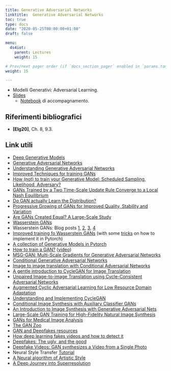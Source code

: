 ```yaml
---
title: Generative Adversarial Networks
linktitle:  Generative Adversarial Networks
toc: true
type: docs
date: "2020-05-25T00:00:00+01:00"
draft: false

menu:
  ds4iot:
    parent: Lectures
    weight: 15

# Prev/next pager order (if `docs_section_pager` enabled in `params.toml`)
weight: 15

---
```


-  Modelli Generativi: Adversarial Learning.
-  [Slides](../pdf/12.Generative_models_GAN.pdf)
   -  [Notebook](https://github.com/gmanco/cv_notebooks/blob/master/12.GAN.ipynb) di accompagnamento.

## Riferimenti bibliografici

- **[Elg20]**, Ch. 8, 9.3.

## Link utili

- [Deep Generative Models](https://deepgenerativemodels.github.io/)
- [Generative Adversarial Networks](https://arxiv.org/abs/1406.2661)
- [Understanding Generative Adversarial Networks](https://danieltakeshi.github.io/2017/03/05/understanding-generative-adversarial-networks/)
- [Improved Techniques for training GANs](https://arxiv.org/pdf/1606.03498.pdf)
- [How (not) to train your Generative Model: Scheduled Sampling, Likelihood, Adversary?](https://arxiv.org/abs/1511.05101)
- [GANs Trained by a Two Time-Scale Update Rule Converge to a Local Nash Equilibrium](http://arxiv.org/abs/1706.08500)
- [Do GAN actually Learn the Distribution?](https://arxiv.org/pdf/1706.08224v2.pdf)
- [Progressive Growing of GANs for Improved Quality, Stability and Variation](https://arxiv.org/pdf/1710.10196.pdf)
- [Are GANs Created Equal? A Large-Scale Study](https://arxiv.org/abs/1711.10337)
- [Wasserstein GANs](https://arxiv.org/pdf/1701.07875.pdf)
- Wasserstein GANs: Blog posts [1](https://medium.com/@jonathan_hui/gan-wasserstein-gan-wgan-gp-6a1a2aa1b490), [2](https://www.depthfirstlearning.com/2019/WassersteinGAN), [3](https://lilianweng.github.io/lil-log/2017/08/20/from-GAN-to-WGAN.html), [4](http://lernapparat.de/improved-wasserstein-gan/)
- [Improved training fo Wasserstein GANs](http://papers.nips.cc/paper/7159-improved-training-of-wasserstein-gans) (with some [tricks](https://github.com/t-vi/pytorch-tvmisc/blob/master/wasserstein-distance/Semi-Improved_Training_of_Wasserstein_GAN.ipynb) on how to implement it in Pytorch)
- [A collection of Generative Models in Pytorch](https://github.com/znxlwm/pytorch-generative-model-collections)
- [How to train a GAN?](https://github.com/soumith/ganhacks) ([video](https://www.youtube.com/watch?v=Qc1F3-Rblbw))
- [MSG-GAN: Multi-Scale Gradients for Generative Adversarial Networks](https://arxiv.org/pdf/1903.06048.pdf) 
- [Conditional Generative Adversarial Networks](https://arxiv.org/abs/1411.1784)
- [Image to image translation with Conditional Adversarial Networks](https://arxiv.org/abs/1611.07004)
- [A gentle introduction to CycleGAN for Image Translation](https://towardsdatascience.com/a-gentle-introduction-to-cycle-consistent-adversarial-networks-6731c8424a87)
- [Unpaired Image-to-image Translation using Cycle-Consistent Adversarial Networks](https://arxiv.org/abs/1703.10593)
- [Augmented Cyclic Adversarial Learning for Low Resource Domain Adaptation](https://arxiv.org/pdf/1807.00374.pdf)
- [Understanding and Implementing CycleGAN](https://hardikbansal.github.io/CycleGANBlog/)
- [Conditional Image Synthesis with Auxiliary Classifier GANs](https://arxiv.org/pdf/1610.09585.pdf)
- [An Introduction to Image Synthesis with Generative Adversarial Nets](https://arxiv.org/pdf/1803.04469.pdf)
- [Large-Scale GAN Training for High-Fidelity Natural Image Synthesis](https://arxiv.org/pdf/1809.11096.pdf)
- [GANs for Medical Image Analysis](https://arxiv.org/pdf/1809.06222.pdf)
- [The GAN Zoo](https://github.com/hindupuravinash/the-gan-zoo)
- [GAN and Deepfakes resources](https://www.kaggle.com/c/deepfake-detection-challenge/discussion/121313)
- [How deep learning fakes videos and how to detect it](https://medium.com/@jonathan_hui/how-deep-learning-fakes-videos-deepfakes-and-how-to-detect-it-c0b50fbf7cb9)
- [Deepfakes: The ugly, and the good](https://towardsdatascience.com/deepfakes-the-ugly-and-the-good-49115643d8dd)
- [Deepfake Videos: GAN synthesizes a Video from a Single Photo](https://neurohive.io/en/news/deepfake-videos-gan-sythesizes-a-video-from-a-single-photo/)
- Neural Style Transfer [Tutorial]([https://towardsdatascience.com/neural-style-transfer-tutorial-part-1-f5cd3315fa7f)
- [A Neural algorithm of Artistic Style](https://arxiv.org/pdf/1508.06576.pdf)
- [A Deep Journey into Superresolution](https://dl.acm.org/doi/abs/10.1145/3390462)
